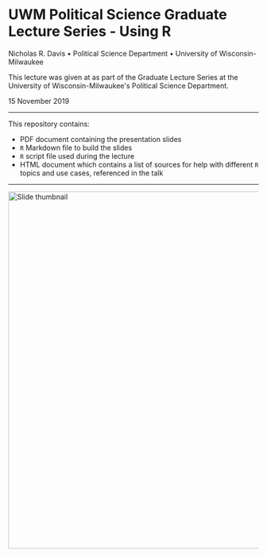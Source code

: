 # UWM Political Science Graduate Lecture Series - Using R

Nicholas R. Davis • Political Science Department • University of Wisconsin-Milwaukee

This lecture was given at as part of the Graduate Lecture Series at the University of Wisconsin-Milwaukee's Political Science Department.

15 November 2019

---

This repository contains:

* PDF document containing the presentation slides
* `R` Markdown file to build the slides
* `R` script file used during the lecture
* HTML document which contains a list of sources for help with different `R` topics and use cases, referenced in the talk

---

<img src="img/slides-thumb.png" alt="Slide thumbnail" width="720"/>